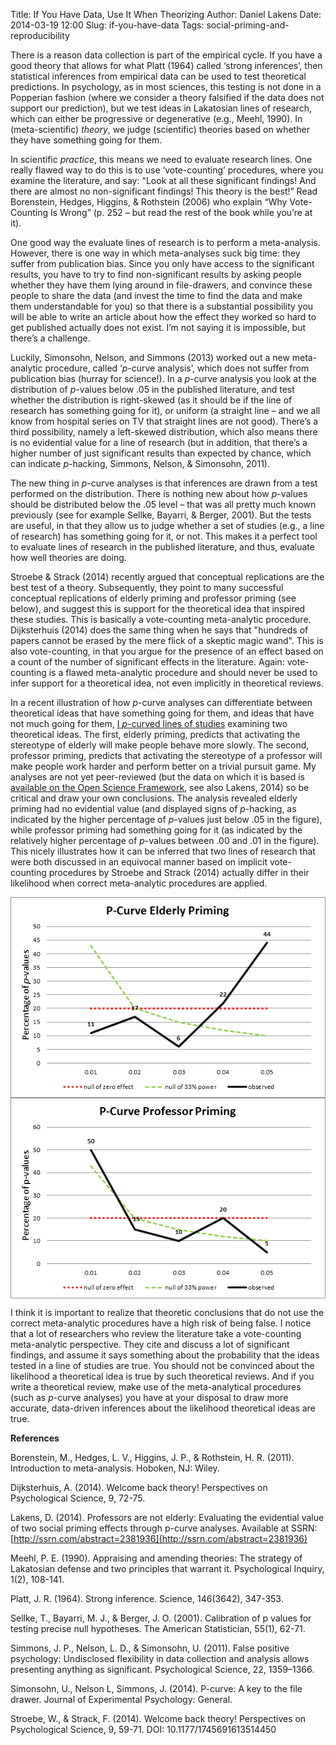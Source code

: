 Title: If You Have Data, Use It When Theorizing
Author: Daniel Lakens
Date: 2014-03-19 12:00
Slug: if-you-have-data
Tags: social-priming-and-reproducibility

<!-- PELICAN_BEGIN_SUMMARY -->
There is a reason data collection is part of the empirical cycle. If you have a good theory that allows for what Platt (1964) called ‘strong inferences’, then statistical inferences from empirical data can be used to test theoretical predictions. In psychology, as in most sciences, this testing is not done in a Popperian fashion (where we consider a theory falsified if the data does not support our prediction), but we test ideas in Lakatosian lines of research, which can either be progressive or degenerative (e.g., Meehl, 1990). In (meta-scientific) _theory_, we judge (scientific) theories based on whether they have something going for them.  

In scientific _practice_, this means we need to evaluate research lines. One really flawed way to do this is to use ‘vote-counting’ procedures, where you examine the literature, and say: "Look at all these significant findings! And there are almost no non-significant findings! This theory is the best!” Read Borenstein, Hedges, Higgins, & Rothstein (2006) who explain “Why Vote-Counting Is Wrong” (p. 252 – but read the rest of the book while you’re at it).  

<!-- PELICAN_END_SUMMARY -->
One good way the evaluate lines of research is to perform a meta-analysis. However, there is one way in which meta-analyses suck big time: they suffer from publication bias. Since you only have access to the significant results, you have to try to find non-significant results by asking people whether they have them lying around in file-drawers, and convince these people to share the data (and invest the time to find the data and make them understandable for you) so that there is a substantial possibility you will be able to write an article about how the effect they worked so hard to get published actually does not exist. I’m not saying it is impossible, but there’s a challenge.  

Luckily, Simonsohn, Nelson, and Simmons (2013) worked out a new meta-analytic procedure, called ‘_p_-curve analysis’, which does not suffer from publication bias (hurray for science!). In a _p_-curve analysis you look at the distribution of _p_-values below .05 in the published literature, and test whether the distribution is right-skewed (as it should be if the line of research has something going for it), or uniform (a straight line – and we all know from hospital series on TV that straight lines are not good). There’s a third possibility, namely a left-skewed distribution, which also means there is no evidential value for a line of research (but in addition, that there’s a higher number of just significant results than expected by chance, which can indicate _p_-hacking, Simmons, Nelson, & Simonsohn, 2011).  

The new thing in _p_-curve analyses is that inferences are drawn from a test performed on the distribution. There is nothing new about how _p_-values should be distributed below the .05 level – that was all pretty much known previously (see for example Sellke, Bayarri, & Berger, 2001). But the tests are useful, in that they allow us to judge whether a set of studies (e.g., a line of research) has something going for it, or not. This makes it a perfect tool to evaluate lines of research in the published literature, and thus, evaluate how well theories are doing.  

Stroebe & Strack (2014) recently argued that conceptual replications are the best test of a theory. Subsequently, they point to many successful conceptual replications of elderly priming and professor priming (see below), and suggest this is support for the theoretical idea that inspired these studies. This is basically a vote-counting meta-analytic procedure. Dijksterhuis (2014) does the same thing when he says that "hundreds of papers cannot be erased by the mere flick of a skeptic magic wand". This is also vote-counting, in that you argue for the presence of an effect based on a count of the number of significant effects in the literature. Again: vote-counting is a flawed meta-analytic procedure and should never be used to infer support for a theoretical idea, not even implicitly in theoretical reviews.  

In a recent illustration of how _p_-curve analyses can differentiate between theoretical ideas that have something going for them, and ideas that have not much going for them, [I _p_-curved lines of studies](http://papers.ssrn.com/sol3/papers.cfm?abstract_id=2381936) examining two theoretical ideas. The first, elderly priming, predicts that activating the stereotype of elderly will make people behave more slowly. The second, professor priming, predicts that activating the stereotype of a professor will make people work harder and perform better on a trivial pursuit game. My analyses are not yet peer-reviewed (but the data on which it is based is [available on the Open Science Framework](https://osf.io/3urp2/), see also Lakens, 2014) so be critical and draw your own conclusions. The analysis revealed elderly priming had no evidential value (and displayed signs of _p_-hacking, as indicated by the higher percentage of _p_-values just below .05 in the figure), while professor priming had something going for it (as indicated by the relatively higher percentage of _p_-values between .00 and .01 in the figure). This nicely illustrates how it can be inferred that two lines of research that were both discussed in an equivocal manner based on implicit vote-counting procedures by Stroebe and Strack (2014) actually differ in their likelihood when correct meta-analytic procedures are applied.  

<img src="/images/elderly_priming.png" alt="elderly priming" align="center" style="padding-right: 20px;" width="603px" />  
<img src="/images/professor_priming.png" alt="professor priming" align="center" style="padding-right: 20px;" width="603px" />  

I think it is important to realize that theoretic conclusions that do not use the correct meta-analytic procedures have a high risk of being false. I notice that a lot of researchers who review the literature take a vote-counting meta-analytic perspective. They cite and discuss a lot of significant findings, and assume it says something about the probability that the ideas tested in a line of studies are true. You should not be convinced about the likelihood a theoretical idea is true by such theoretical reviews. And if you write a theoretical review, make use of the meta-analytical procedures (such as _p_-curve analyses) you have at your disposal to draw more accurate, data-driven inferences about the likelihood theoretical ideas are true.  

__References__

Borenstein, M., Hedges, L. V., Higgins, J. P., & Rothstein, H. R. (2011). Introduction to meta-analysis. Hoboken, NJ: Wiley.  

Dijksterhuis, A. (2014). Welcome back theory! Perspectives on Psychological Science, 9, 72-75.  

Lakens, D. (2014). Professors are not elderly: Evaluating the evidential value of two social priming effects through p-curve analyses. Available at SSRN: [http://ssrn.com/abstract=2381936](http://ssrn.com/abstract=2381936)  

Meehl, P. E. (1990). Appraising and amending theories: The strategy of Lakatosian defense and two principles that warrant it. Psychological Inquiry, 1(2), 108-141.  

Platt, J. R. (1964). Strong inference. Science, 146(3642), 347-353.  

Sellke, T., Bayarri, M. J., & Berger, J. O. (2001). Calibration of p values for testing precise null hypotheses. The American Statistician, 55(1), 62-71.  

Simmons, J. P., Nelson, L. D., & Simonsohn, U. (2011). False positive psychology: Undisclosed flexibility in data collection and analysis allows presenting anything as significant. Psychological Science, 22, 1359–1366.  

Simonsohn, U., Nelson L, Simmons, J. (2014). P-curve: A key to the file drawer. Journal of Experimental Psychology: General.  

Stroebe, W., & Strack, F. (2014). Welcome back theory! Perspectives on Psychological Science, 9, 59-71. DOI: 10.1177/1745691613514450  
